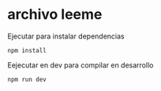 # archivo leeme

Ejecutar para instalar dependencias 

```
npm install
```

Eejecutar en dev para compilar en desarrollo

```
npm run dev
```
